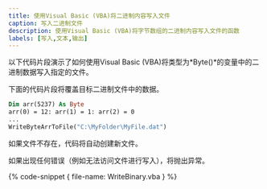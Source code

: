 ```yaml
---
title: 使用Visual Basic (VBA)将二进制内容写入文件
caption: 写入二进制文件
description: 使用Visual Basic (VBA)将字节数组的二进制内容写入文件的函数
labels: [写入,文本,输出]
---
```

以下代码片段演示了如何使用Visual Basic (VBA)将类型为*Byte()*的变量中的二进制数据写入指定的文件。

下面的代码片段将覆盖目标二进制文件中的数据。

~~~ vb
Dim arr(5237) As Byte
arr(0) = 12: arr(1) = 1: arr(2) = 0
...
WriteByteArrToFile("C:\MyFolder\MyFile.dat")
~~~

如果文件不存在，代码将自动创建新文件。

如果出现任何错误（例如无法访问文件进行写入），将抛出异常。

{% code-snippet { file-name: WriteBinary.vba } %}